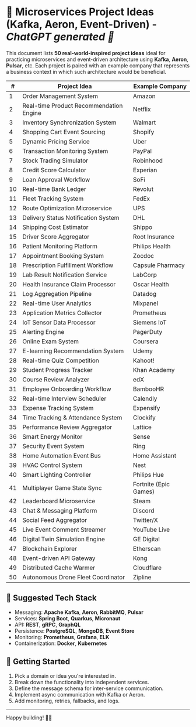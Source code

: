# 🧪 Microservices Project Ideas (Kafka, Aeron, Event-Driven) - *ChatGPT generated 🤣*

This document lists **50 real-world-inspired project ideas** ideal for practicing microservices and event-driven architecture using **Kafka**, **Aeron**, **Pulsar**, etc. Each project is paired with an example company that represents a business context in which such architecture would be beneficial.

| #  | Project Idea                                       | Example Company         |
|----|----------------------------------------------------|--------------------------|
| 1  | Order Management System                            | Amazon                  |
| 2  | Real-time Product Recommendation Engine            | Netflix                 |
| 3  | Inventory Synchronization System                   | Walmart                 |
| 4  | Shopping Cart Event Sourcing                       | Shopify                 |
| 5  | Dynamic Pricing Service                            | Uber                    |
| 6  | Transaction Monitoring System                      | PayPal                  |
| 7  | Stock Trading Simulator                            | Robinhood               |
| 8  | Credit Score Calculator                            | Experian                |
| 9  | Loan Approval Workflow                             | SoFi                    |
| 10 | Real-time Bank Ledger                              | Revolut                 |
| 11 | Fleet Tracking System                              | FedEx                   |
| 12 | Route Optimization Microservice                    | UPS                     |
| 13 | Delivery Status Notification System                | DHL                     |
| 14 | Shipping Cost Estimator                            | Shippo                  |
| 15 | Driver Score Aggregator                            | Root Insurance          |
| 16 | Patient Monitoring Platform                        | Philips Health          |
| 17 | Appointment Booking System                         | Zocdoc                  |
| 18 | Prescription Fulfillment Workflow                  | Capsule Pharmacy        |
| 19 | Lab Result Notification Service                    | LabCorp                 |
| 20 | Health Insurance Claim Processor                   | Oscar Health            |
| 21 | Log Aggregation Pipeline                           | Datadog                 |
| 22 | Real-time User Analytics                           | Mixpanel                |
| 23 | Application Metrics Collector                      | Prometheus              |
| 24 | IoT Sensor Data Processor                          | Siemens IoT             |
| 25 | Alerting Engine                                    | PagerDuty               |
| 26 | Online Exam System                                 | Coursera                |
| 27 | E-learning Recommendation System                   | Udemy                   |
| 28 | Real-time Quiz Competition                         | Kahoot!                 |
| 29 | Student Progress Tracker                           | Khan Academy            |
| 30 | Course Review Analyzer                             | edX                     |
| 31 | Employee Onboarding Workflow                       | BambooHR                |
| 32 | Real-time Interview Scheduler                      | Calendly                |
| 33 | Expense Tracking System                            | Expensify               |
| 34 | Time Tracking & Attendance System                  | Clockify                |
| 35 | Performance Review Aggregator                      | Lattice                 |
| 36 | Smart Energy Monitor                               | Sense                   |
| 37 | Security Event System                              | Ring                    |
| 38 | Home Automation Event Bus                          | Home Assistant          |
| 39 | HVAC Control System                                | Nest                    |
| 40 | Smart Lighting Controller                          | Philips Hue             |
| 41 | Multiplayer Game State Sync                        | Fortnite (Epic Games)   |
| 42 | Leaderboard Microservice                           | Steam                   |
| 43 | Chat & Messaging Platform                          | Discord                 |
| 44 | Social Feed Aggregator                             | Twitter/X               |
| 45 | Live Event Comment Streamer                        | YouTube Live            |
| 46 | Digital Twin Simulation Engine                     | GE Digital              |
| 47 | Blockchain Explorer                                | Etherscan               |
| 48 | Event-driven API Gateway                           | Kong                    |
| 49 | Distributed Cache Warmer                           | Cloudflare              |
| 50 | Autonomous Drone Fleet Coordinator                 | Zipline                 |

## 🔧 Suggested Tech Stack

- Messaging: **Apache Kafka**, **Aeron**, **RabbitMQ**, **Pulsar**
- Services: **Spring Boot**, **Quarkus**, **Micronaut**
- API: **REST**, **gRPC**, **GraphQL**
- Persistence: **PostgreSQL**, **MongoDB**, **Event Store**
- Monitoring: **Prometheus**, **Grafana**, **ELK**
- Containerization: **Docker**, **Kubernetes**

## 🚀 Getting Started

1. Pick a domain or idea you're interested in.
2. Break down the functionality into independent services.
3. Define the message schema for inter-service communication.
4. Implement async communication with Kafka or Aeron.
5. Add monitoring, retries, fallbacks, and logs.

---

Happy building! 🔧🚀
